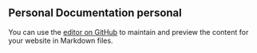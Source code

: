 ## Personal Documentation personal

You can use the [editor on GitHub](https://github.com/lg-gonzalez-juarez/Doc/edit/main/README.md) to maintain and preview the content for your website in Markdown files.
